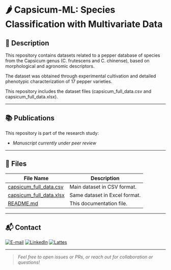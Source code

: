 # 🌶️ Capsicum-ML: Species Classification with Multivariate Data

## 📝 Description

This repository contains datasets related to a pepper database of species from the Capsicum genus (C. frutescens and C. chinense), based on morphological and agronomic descriptors.

The dataset was obtained through experimental cultivation and detailed phenotypic characterization of 17 pepper varieties.

This repository includes the dataset files (capsicum_full_data.csv and capsicum_full_data.xlsx).

---

## 📚 Publications

This repository is part of the research study:

-  *Manuscript currently under peer review*

---

## 📁 Files

| File Name               | Description                                  |
|-------------------------|----------------------------------------------|
| [capsicum_full_data.csv](https://github.com/Matheuscp98/PepperCapsicum/blob/main/capsicum_full_data.csv)  | Main dataset in CSV format.                   |
| [capsicum_full_data.xlsx](https://github.com/Matheuscp98/PepperCapsicum/blob/main/capsicum_full_data.xlsx) | Same dataset in Excel format.                |
| [README.md](https://github.com/Matheuscp98/PepperCapsicum/blob/main/README.md)               | This documentation file.                     |

---

## 📬 Contact

<a href="mailto:matheusc_pereira@hotmail.com"><img src="https://img.shields.io/badge/E--mail-0078D4?style=for-the-badge&logo=microsoft-outlook&logoColor=white" alt="E-mail"/></a>
<a href="https://www.linkedin.com/in/matheuscostapereira/"><img src="https://img.shields.io/badge/LinkedIn-0A66C2?style=for-the-badge&logo=linkedin&logoColor=white" alt="LinkedIn"/></a>
<a href="https://lattes.cnpq.br/7025666927284220"><img src="https://img.shields.io/badge/Lattes-4169E1?style=for-the-badge&logoColor=white" alt="Lattes"/></a>

---

> _Feel free to open issues or PRs, or reach out for collaboration or questions!_
